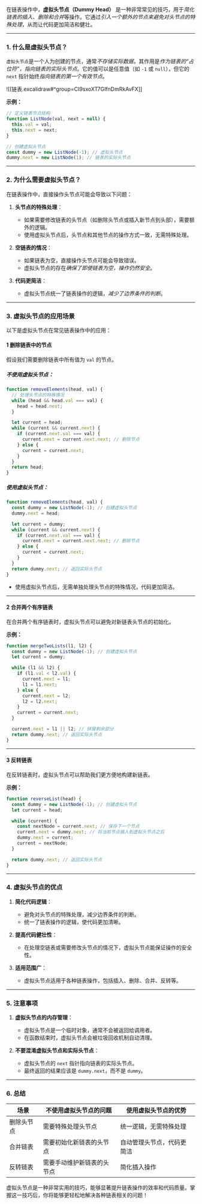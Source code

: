 在链表操作中，**虚拟头节点（Dummy Head）** 是一种非常常见的技巧，用于*简化链表的插入、删除和合并*等操作。它通过*引入一个额外的节点来避免对头节点的特殊处理*，从而让代码更加简洁和健壮。

---

### 1. 什么是虚拟头节点？

`虚拟头节点`是一个人为创建的节点，通常*不存储实际数据*，其作用是*作为链表的“占位符”，指向链表的实际头节点*。它的值可以是任意值（如 `-1` 或 `null`），但它的 `next` 指针始终*指向链表的第一个有效节点*。


![[链表.excalidraw#^group=CI9sxoXT7GIfnDmRkAvFX]]


**示例：**

```javascript
// 定义链表节点结构
function ListNode(val, next = null) {
  this.val = val;
  this.next = next;
}

// 创建虚拟头节点
const dummy = new ListNode(-1); // 虚拟头节点
dummy.next = new ListNode(1); // 链表的实际头节点
```

---

### 2. 为什么需要虚拟头节点？

在链表操作中，直接操作头节点可能会导致以下问题：

1. **头节点的特殊处理**：

   - 如果需要修改链表的头节点（如删除头节点或插入新节点到头部），需要额外的逻辑。
   - 使用虚拟头节点后，头节点和其他节点的操作方式一致，无需特殊处理。

2. **空链表的情况**：

   - 如果链表为空，直接操作头节点可能会导致错误。
   - 虚拟头节点的存在*确保了即使链表为空，操作仍然安全*。

3. **代码更简洁**：
   - 虚拟头节点统一了链表操作的逻辑，*减少了边界条件的判断*。

---

### 3. 虚拟头节点的应用场景

以下是虚拟头节点在常见链表操作中的应用：

#### 1 删除链表中的节点

假设我们需要删除链表中所有值为 `val` 的节点。

##### 不使用虚拟头节点：

```javascript
function removeElements(head, val) {
  // 处理头节点的特殊情况
  while (head && head.val === val) {
    head = head.next;
  }

  let current = head;
  while (current && current.next) {
    if (current.next.val === val) {
      current.next = current.next.next; // 删除节点
    } else {
      current = current.next;
    }
  }
  return head;
}
```

##### 使用虚拟头节点：

```javascript
function removeElements(head, val) {
  const dummy = new ListNode(-1); // 创建虚拟头节点
  dummy.next = head;

  let current = dummy;
  while (current && current.next) {
    if (current.next.val === val) {
      current.next = current.next.next; // 删除节点
    } else {
      current = current.next;
    }
  }
  return dummy.next; // 返回实际头节点
}
```

- 使用虚拟头节点后，无需单独处理头节点的特殊情况，代码更加简洁。

---

#### 2 合并两个有序链表

在合并两个有序链表时，虚拟头节点可以避免对新链表头节点的初始化。

**示例：**

```javascript
function mergeTwoLists(l1, l2) {
  const dummy = new ListNode(-1); // 创建虚拟头节点
  let current = dummy;

  while (l1 && l2) {
    if (l1.val < l2.val) {
      current.next = l1;
      l1 = l1.next;
    } else {
      current.next = l2;
      l2 = l2.next;
    }
    current = current.next;
  }

  current.next = l1 || l2; // 拼接剩余部分
  return dummy.next; // 返回实际头节点
}
```

---

#### 3 反转链表

在反转链表时，虚拟头节点可以帮助我们更方便地构建新链表。

**示例：**

```javascript
function reverseList(head) {
  const dummy = new ListNode(-1); // 创建虚拟头节点
  let current = head;

  while (current) {
    const nextNode = current.next; // 保存下一个节点
    current.next = dummy.next; // 将当前节点插入到虚拟头节点之后
    dummy.next = current;
    current = nextNode;
  }

  return dummy.next; // 返回实际头节点
}
```

---

### 4. 虚拟头节点的优点

1. **简化代码逻辑**：

   - 避免对头节点的特殊处理，减少边界条件的判断。
   - 统一了链表操作的逻辑，使代码更加清晰。

2. **提高代码健壮性**：

   - 在处理空链表或需要修改头节点的情况下，虚拟头节点能保证操作的安全性。

3. **适用范围广**：
   - 虚拟头节点适用于各种链表操作，包括插入、删除、合并、反转等。

---

### 5. 注意事项

1. **虚拟头节点的内存管理**：

   - 虚拟头节点是一个临时对象，通常不会被返回给调用者。
   - 在函数结束时，虚拟头节点会被垃圾回收机制自动清理。

2. **不要混淆虚拟头节点和实际头节点**：
   - 虚拟头节点的 `next` 指针指向链表的实际头节点。
   - 最终返回的结果应该是 `dummy.next`，而不是 `dummy`。

---

### 6. 总结

| 场景       | 不使用虚拟头节点的问题     | 使用虚拟头节点的优势       |
| ---------- | -------------------------- | -------------------------- |
| 删除头节点 | 需要特殊处理头节点         | 统一逻辑，无需特殊处理     |
| 合并链表   | 需要初始化新链表的头节点   | 自动管理头节点，代码更简洁 |
| 反转链表   | 需要手动维护新链表的头节点 | 简化插入操作               |

虚拟头节点是一种非常实用的技巧，能够显著提升链表操作的效率和代码质量。掌握这一技巧后，你将能够更轻松地解决各种链表相关的问题！
